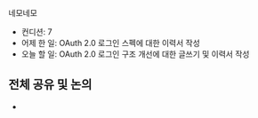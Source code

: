 
네모네모
 - 컨디션: 7
- 어제 한 일:  OAuth 2.0 로그인 스펙에 대한 이력서 작성
- 오늘 할 일: OAuth 2.0 로그인 구조 개선에 대한 글쓰기 및 이력서 작성

## 전체 공유 및 논의
- 
